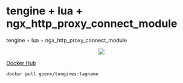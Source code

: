 # tengine + lua + ngx_http_proxy_connect_module
tengine + lua + ngx_http_proxy_connect_module

<p align="center">
<a title="Docker Pulls" target="_blank" href="https://hub.docker.com/r/goenv/tengines"><img src="https://img.shields.io/docker/pulls/goenv/tengines.svg?logo=docker&label=docker&style=flat-square"></a>
<p>

[Docker Hub](https://hub.docker.com/repository/docker/goenv/tengines)

```
docker pull goenv/tengines:tagname
```


